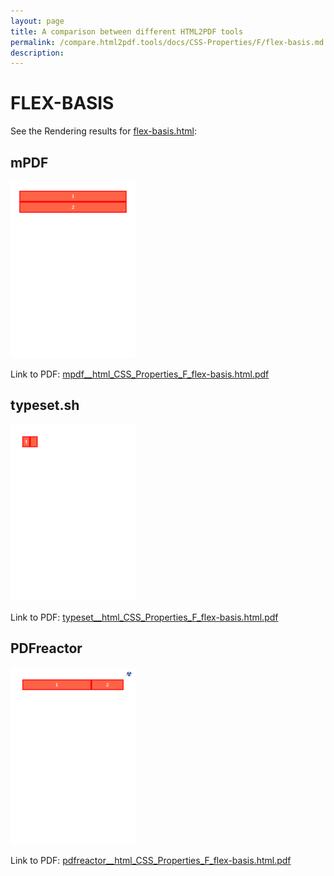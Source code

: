 ```yaml
---
layout: page
title: A comparison between different HTML2PDF tools
permalink: /compare.html2pdf.tools/docs/CSS-Properties/F/flex-basis.md
description: 
---
```


# FLEX-BASIS

See the Rendering results for [flex-basis.html](/html/CSS%20Properties/F/flex-basis.html):

## mPDF
![](mpdf__html_CSS_Properties_F_flex-basis.html.png) 

Link to PDF: [mpdf__html_CSS_Properties_F_flex-basis.html.pdf](mpdf__html_CSS_Properties_F_flex-basis.html.pdf)

## typeset.sh
![](typeset__html_CSS_Properties_F_flex-basis.html.png) 

Link to PDF: [typeset__html_CSS_Properties_F_flex-basis.html.pdf](typeset__html_CSS_Properties_F_flex-basis.html.pdf)

## PDFreactor
![](pdfreactor__html_CSS_Properties_F_flex-basis.html.png) 

Link to PDF: [pdfreactor__html_CSS_Properties_F_flex-basis.html.pdf](pdfreactor__html_CSS_Properties_F_flex-basis.html.pdf)
